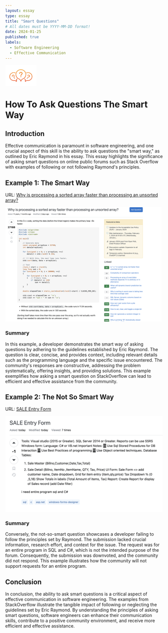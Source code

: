 ```yaml
---
layout: essay
type: essay
title: "Smart Questions"
# All dates must be YYYY-MM-DD format!
date: 2024-01-25
published: true
labels:
  - Software Engineering
  - Effective Communication
---
```


<img width="100px" class="rounded float-start pe-4" src="../img/QuestionMark.jpg">

# How To Ask Questions The Smart Way

## Introduction
Effective communication is paramount in software engineering, and one crucial aspect of this skill is the ability to ask questions the "smart way," as outlined by Eric Raymond in his essay. This essay highlights the significance of asking smart questions on online public forums such as Stack Overflow with examples of following or not following Raymond's principles.

## Example 1: The Smart Way
URL: [Why is processing a sorted array faster than processing an unsorted array?](https://stackoverflow.com/questions/11227809/why-is-processing-a-sorted-array-faster-than-processing-an-unsorted-array)


<img width="500px" 
     class="rounded text-center pe-4" 
     src="../img/GoodExample.png" >


### Summary
In this example, a developer demonstrates the smart way of asking questions by adhering to the guidelines established by Eric Raymond. The question is clear, concise, and provides context, including relevant details such as the programming language and the specific issue encountered. The community's responses are constructive, addressing the problem systematically, offering insights, and providing solutions. This example exemplifies how asking a smart question on StackOverflow can lead to efficient and effective assistance from the community.



## Example 2: The Not So Smart Way
URL: [SALE Entry Form](https://stackoverflow.com/questions/77884673/sale-entry-form)


<img width="700px" 
     class="rounded text-center pe-4" 
     src="../img/BadExample.png" >


### Summary
Conversely, the not-so-smart question showcases a developer failing to follow the principles set by Raymond. The submission lacked crucial information, research effort, and context for the issue. The request was for an entire program in SQL and C#, which is not the intended purpose of the forum. Consequently, the submission was downvoted, and the community did not respond. This example illustrates how the community will not support requests for an entire program.

## Conclusion
In conclusion, the ability to ask smart questions is a critical aspect of effective communication in software engineering. The examples from StackOverflow illustrate the tangible impact of following or neglecting the guidelines set by Eric Raymond. By understanding the principles of asking smart questions, software engineers can enhance their communication skills, contribute to a positive community environment, and receive more efficient and effective assistance.
